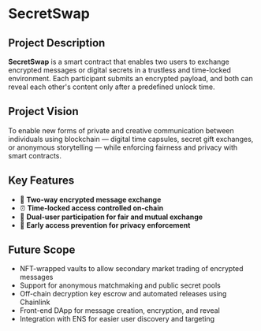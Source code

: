 # SecretSwap

## Project Description
**SecretSwap** is a smart contract that enables two users to exchange encrypted messages or digital secrets in a trustless and time-locked environment. Each participant submits an encrypted payload, and both can reveal each other's content only after a predefined unlock time.

## Project Vision
To enable new forms of private and creative communication between individuals using blockchain — digital time capsules, secret gift exchanges, or anonymous storytelling — while enforcing fairness and privacy with smart contracts.

## Key Features
- 🔐 **Two-way encrypted message exchange**
- ⏰ **Time-locked access controlled on-chain**
- 👥 **Dual-user participation for fair and mutual exchange**
- 🚫 **Early access prevention for privacy enforcement**

## Future Scope
- NFT-wrapped vaults to allow secondary market trading of encrypted messages
- Support for anonymous matchmaking and public secret pools
- Off-chain decryption key escrow and automated releases using Chainlink
- Front-end DApp for message creation, encryption, and reveal
- Integration with ENS for easier user discovery and targeting
